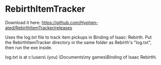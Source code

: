 RebirthItemTracker
==================

Download it here: https://github.com/Hyphen-ated/RebirthItemTracker/releases

Uses the log.txt file to track item pickups in Binding of Isaac: Rebirth.
Put the RebirthItemTracker directory in the same folder as Rebirth's "log.txt",
then run the exe inside.

log.txt is at c:\users\ (you) \Documents\my games\Binding of Isaac Rebirth\
